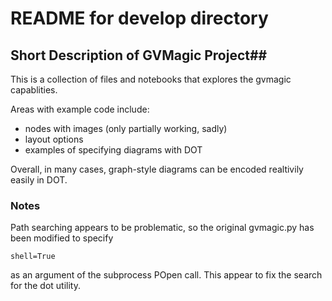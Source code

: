 # README for develop directory

## Short Description of GVMagic Project##
This is a collection of files and notebooks that explores the gvmagic capablities.

Areas with example code include:

* nodes with images (only partially working, sadly)
* layout options
* examples of specifying diagrams with DOT

Overall, in many cases, graph-style diagrams can be encoded realtivily easily in DOT.

### Notes

Path searching appears to be problematic, so the original gvmagic.py has been modified to specify

`shell=True`

as an argument of the subprocess POpen call.  This appear to fix the search for the dot utility.